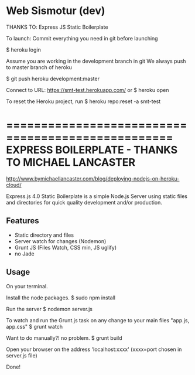Web Sismotur (dev)
============================

THANKS TO: Express JS Static Boilerplate

To launch: 
Commit everything you need in git before launching

$ heroku login

Assume you are working in the development branch in git
We always push to master branch of heroku

$ git push heroku development:master

Connect to URL: https://smt-test.herokuapp.com/
or
$ heroku open

To reset the Heroku project, run 
$ heroku repo:reset -a smt-test


==================================================
EXPRESS BOILERPLATE - THANKS TO MICHAEL LANCASTER
==================================================

http://www.bymichaellancaster.com/blog/deploying-nodejs-on-heroku-cloud/

Express.js 4.0 Static Boilerplate is a simple Node.js Server using static files and directories for quick quality development and/or production.

Features
-----------
- Static directory and files
- Server watch for changes (Nodemon)
- Grunt JS (Files Watch, CSS min, JS uglify)
- no Jade

Usage
-----------
On your terminal.

Install the node packages.
$ sudo npm install

Run the server
$ nodemon server.js


To watch and run the Grunt.js task on any change to your main files "app.js, app.css"
$ grunt watch

Want to do manually?! no problem.
$ grunt build

Open your browser on the address 'localhost:xxxx' (xxxx=port chosen in server.js file)

Done!
